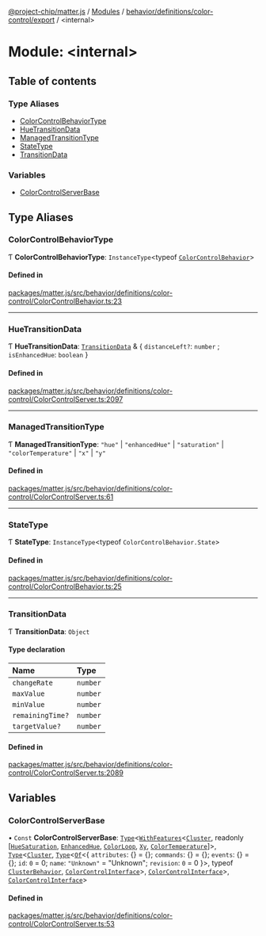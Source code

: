 [@project-chip/matter.js](../README.md) / [Modules](../modules.md) / [behavior/definitions/color-control/export](behavior_definitions_color_control_export.md) / \<internal\>

# Module: \<internal\>

## Table of contents

### Type Aliases

- [ColorControlBehaviorType](behavior_definitions_color_control_export._internal_.md#colorcontrolbehaviortype)
- [HueTransitionData](behavior_definitions_color_control_export._internal_.md#huetransitiondata)
- [ManagedTransitionType](behavior_definitions_color_control_export._internal_.md#managedtransitiontype)
- [StateType](behavior_definitions_color_control_export._internal_.md#statetype)
- [TransitionData](behavior_definitions_color_control_export._internal_.md#transitiondata)

### Variables

- [ColorControlServerBase](behavior_definitions_color_control_export._internal_.md#colorcontrolserverbase)

## Type Aliases

### ColorControlBehaviorType

Ƭ **ColorControlBehaviorType**: `InstanceType`\<typeof [`ColorControlBehavior`](behavior_definitions_color_control_export.md#colorcontrolbehavior)\>

#### Defined in

[packages/matter.js/src/behavior/definitions/color-control/ColorControlBehavior.ts:23](https://github.com/project-chip/matter.js/blob/558e12c94a201592c28c7bc0743705360b3e5ca6/packages/matter.js/src/behavior/definitions/color-control/ColorControlBehavior.ts#L23)

___

### HueTransitionData

Ƭ **HueTransitionData**: [`TransitionData`](behavior_definitions_color_control_export._internal_.md#transitiondata) & \{ `distanceLeft?`: `number` ; `isEnhancedHue`: `boolean`  }

#### Defined in

[packages/matter.js/src/behavior/definitions/color-control/ColorControlServer.ts:2097](https://github.com/project-chip/matter.js/blob/558e12c94a201592c28c7bc0743705360b3e5ca6/packages/matter.js/src/behavior/definitions/color-control/ColorControlServer.ts#L2097)

___

### ManagedTransitionType

Ƭ **ManagedTransitionType**: ``"hue"`` \| ``"enhancedHue"`` \| ``"saturation"`` \| ``"colorTemperature"`` \| ``"x"`` \| ``"y"``

#### Defined in

[packages/matter.js/src/behavior/definitions/color-control/ColorControlServer.ts:61](https://github.com/project-chip/matter.js/blob/558e12c94a201592c28c7bc0743705360b3e5ca6/packages/matter.js/src/behavior/definitions/color-control/ColorControlServer.ts#L61)

___

### StateType

Ƭ **StateType**: `InstanceType`\<typeof `ColorControlBehavior.State`\>

#### Defined in

[packages/matter.js/src/behavior/definitions/color-control/ColorControlBehavior.ts:25](https://github.com/project-chip/matter.js/blob/558e12c94a201592c28c7bc0743705360b3e5ca6/packages/matter.js/src/behavior/definitions/color-control/ColorControlBehavior.ts#L25)

___

### TransitionData

Ƭ **TransitionData**: `Object`

#### Type declaration

| Name | Type |
| :------ | :------ |
| `changeRate` | `number` |
| `maxValue` | `number` |
| `minValue` | `number` |
| `remainingTime?` | `number` |
| `targetValue?` | `number` |

#### Defined in

[packages/matter.js/src/behavior/definitions/color-control/ColorControlServer.ts:2089](https://github.com/project-chip/matter.js/blob/558e12c94a201592c28c7bc0743705360b3e5ca6/packages/matter.js/src/behavior/definitions/color-control/ColorControlServer.ts#L2089)

## Variables

### ColorControlServerBase

• `Const` **ColorControlServerBase**: [`Type`](../interfaces/behavior_cluster_export.ClusterBehavior.Type.md)\<[`WithFeatures`](cluster_export.ClusterComposer.md#withfeatures)\<[`Cluster`](../interfaces/cluster_export.ColorControl.Cluster.md), readonly [[`HueSaturation`](../enums/cluster_export.ColorControl.Feature.md#huesaturation), [`EnhancedHue`](../enums/cluster_export.ColorControl.Feature.md#enhancedhue), [`ColorLoop`](../enums/cluster_export.ColorControl.Feature.md#colorloop), [`Xy`](../enums/cluster_export.ColorControl.Feature.md#xy), [`ColorTemperature`](../enums/cluster_export.ColorControl.Feature.md#colortemperature)]\>, [`Type`](../interfaces/behavior_cluster_export.ClusterBehavior.Type.md)\<[`Cluster`](../interfaces/cluster_export.ColorControl.Cluster.md), [`Type`](../interfaces/behavior_cluster_export.ClusterBehavior.Type.md)\<[`Of`](../interfaces/cluster_export.ClusterType.Of.md)\<\{ `attributes`: {} = \{}; `commands`: {} = \{}; `events`: {} = \{}; `id`: ``0`` = 0; `name`: ``"Unknown"`` = "Unknown"; `revision`: ``0`` = 0 }\>, typeof [`ClusterBehavior`](behavior_cluster_export.ClusterBehavior.md), [`ColorControlInterface`](behavior_definitions_color_control_export.md#colorcontrolinterface)\>, [`ColorControlInterface`](behavior_definitions_color_control_export.md#colorcontrolinterface)\>, [`ColorControlInterface`](behavior_definitions_color_control_export.md#colorcontrolinterface)\>

#### Defined in

[packages/matter.js/src/behavior/definitions/color-control/ColorControlServer.ts:53](https://github.com/project-chip/matter.js/blob/558e12c94a201592c28c7bc0743705360b3e5ca6/packages/matter.js/src/behavior/definitions/color-control/ColorControlServer.ts#L53)
